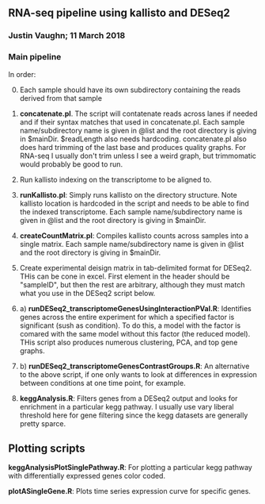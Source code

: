 ## RNA-seq pipeline using kallisto and DESeq2

### Justin Vaughn; 11 March 2018

### Main pipeline
 
In order: 

0. Each sample should have its own subdirectory containing the reads derived from that sample

1. **concatenate.pl**.  The script will contatenate reads across lanes if needed and if their syntax matches that used in concatenate.pl.  Each sample name/subdirectory name is given in @list and the root directory is giving in $mainDir.  $readLength also needs hardcoding.  concatenate.pl also does hard trimming of the last base and produces quality graphs.  For RNA-seq I usually don't trim unless I see a weird graph, but trimmomatic would probably be good to run.

2. Run kallisto indexing on the transcriptome to be aligned to.

3. **runKallisto.pl**: Simply runs kallisto on the directory structure.  Note kallisto location is hardcoded in the script and needs to be able to find the indexed transcriptome. Each sample name/subdirectory name is given in @list and the root directory is giving in $mainDir.

4. **createCountMatrix.pl**: Compiles kallisto counts across samples into a single matrix. Each sample name/subdirectory name is given in @list and the root directory is giving in $mainDir.

5.  Create experimental deisign matrix in tab-delimited format for DESeq2.  THis can be cone in excel.  First element in the header should be "sampleID", but then the rest are arbitrary, although they must match what you use in the DESeq2 script below.

6. a) **runDESeq2_transcriptomeGenesUsingInteractionPVal.R**: Identifies genes across the entire experiment for which a specified factor is significant (sush as condition).  To do this, a model with the factor is comared with the same model without this factor (the reduced model).  THis script also produces numerous clustering, PCA, and top gene graphs.

6. b) **runDESeq2_transcriptomeGenesContrastGroups.R**: An alternative to the above script, if one only wants to look at differences in expression between conditions at one time point, for example.

7. **keggAnalysis.R**:  Filters genes from a DESeq2 output and looks for enrichment in a particular kegg pathway.  I usually use vary liberal threshold here for gene filtering since the kegg datasets are generally pretty sparce.  

## Plotting scripts

**keggAnalysisPlotSinglePathway.R**: For plotting a particular kegg pathway with differentially expressed genes color coded.

**plotASingleGene.R**: Plots time series expression curve for specific genes.


